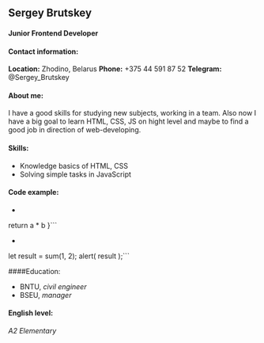 ## Sergey Brutskey
#### Junior Frontend Developer
#### Contact information:
**Location:** Zhodino, Belarus
**Phone:** +375 44 591 87 52
__Telegram:__ @Sergey_Brutskey
#### About me:
I have a good skills for studying new subjects, working in a team. Also now I have a big goal to learn HTML, CSS, JS on hight level and maybe to find a good job in direction of web-developing.
#### Skills: 
- Knowledge basics of HTML, CSS
- Solving simple tasks in JavaScript

#### Code example:
- ```function multiply (a, b) {
return a * b
}```
- ```
let result = sum(1, 2);
alert( result );```

####Education:
- BNTU, *civil engineer*
- BSEU, *manager*

#### English level:
*A2 Elementary*